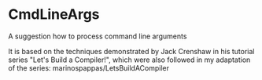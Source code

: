 # CmdLineArgs

A suggestion how to process command line arguments

It is based on the techniques demonstrated by Jack Crenshaw in his tutorial series "Let's Build a Compiler!", 
which were also followed in my adaptation of the series: marinospappas/LetsBuildACompiler
